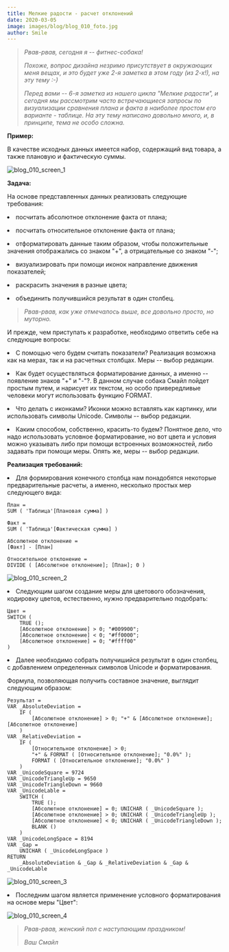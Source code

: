 ```yaml
---
title: Мелкие радости - расчет отклонений
date: 2020-03-05
image: images/blog/blog_010_foto.jpg
author: Smile
---
```


> *Рвав-рвав, сегодня я -- фитнес-собака!*
>
> *Похоже, вопрос дизайна незримо присутствует в окружающих меня вещах, и это будет уже 2-я заметка в этом году (из 2-х!), на эту тему :-)* 
>
> *Перед вами -- 6-я заметка из нашего цикла "Мелкие радости", и сегодня мы рассмотрим часто встречающиеся запросы по визуализации сравнения плана и факта в наиболее простом его варианте - таблице. На эту тему написано довольно много, и, в принципе, тема не особо сложна.*


**Пример:**

В качестве исходных данных имеется набор, содержащий вид товара, а также плановую и фактическую суммы.

![blog_010_screen_1](https://kkadikin.ru/images/blog/blog_010_screen_1.jpg)


**Задача:**

На основе представленных данных реализовать следующие требования:

**<li>** посчитать абсолютное отклонение факта от плана;

**<li>** посчитать относительное отклонение факта от плана;

**<li>** отформатировать данные таким образом, чтобы положительные значения отображались со знаком "+", а отрицательные со знаком "-";

**<li>** визуализировать при помощи иконок направление движения показателей;

**<li>** раскрасить значения в разные цвета;

**<li>** объединить получившийся результат в один столбец.


> *Рвав-рвав, как уже отмечалось выше, все довольно просто, но муторно.* 
>
И прежде, чем приступать к разработке, необходимо ответить себе на следующие вопросы:

**<li>** С помощью чего будем считать показатели? Реализация возможна как на мерах, так и на расчетных столбцах. Меры -- выбор редакции.

**<li>** Как будет осуществляться форматирование данных, а именно -- появление знаков "+" и "-"?. В данном случае собака Смайл пойдет простым путем, и нарисует их текстом, но особо привередливые человеки могут использовать функцию FORMAT.

**<li>** Что делать с иконками? Иконки можно вставлять как картинку, или использовать символы Unicode. Символы -- выбор редакции.

**<li>** Каким способом, собственно, красить-то будем? Понятное дело, что надо использовать условное форматирование, но вот цвета и условия можно указывать либо при помощи встроенных возможностей, либо задавать при помощи меры. Опять же, меры -- выбор редакции.


**Реализация требований:**

**<li>** Для формирования конечного столбца нам понадобятся некоторые предварительные расчеты, а именно, несколько простых мер следующего вида:

```dax
План =
SUM ( 'Таблица'[Плановая сумма] )
```

```dax
Факт =
SUM ( 'Таблица'[Фактическая сумма] )
```

```dax
Абсолютное отклонение =
[Факт] - [План]
```

```dax
Относительное отклонение =
DIVIDE ( [Абсолютное отклонение]; [План]; 0 )
```

![blog_010_screen_2](https://kkadikin.ru/images/blog/blog_010_screen_2.jpg)


**<li>** Следующим шагом создание меры для цветового обозначения, кодировку цветов, естественно, нужно предварительно подобрать:

```dax
Цвет = 
SWITCH (
    TRUE ();
    [Абсолютное отклонение] > 0; "#009900";
    [Абсолютное отклонение] < 0; "#ff0000";
    [Абсолютное отклонение] = 0; "#ffff00"
)
```

**<li>**  Далее необходимо собрать получишийся результат в один столбец, с добавлением определенных символов Unicode и форматирования.

Формула, позволяющая получить составное значение, выглядит следующим образом:

```dax
Результат = 
VAR _AbsoluteDeviation =
    IF ( 
        [Абсолютное отклонение] > 0; "+" & [Абсолютное отклонение]; [Абсолютное отклонение] 
    )
VAR _RelativeDeviation =
    IF (
        [Относительное отклонение] > 0;
        "+" & FORMAT ( [Относительное отклонение]; "0.0%" );
        FORMAT ( [Относительное отклонение]; "0.0%" )
    )
VAR _UnicodeSquare = 9724
VAR _UnicodeTriangleUp = 9650
VAR _UnicodeTriangleDown = 9660
VAR _UnicodeLable =
    SWITCH (
        TRUE ();
        [Абсолютное отклонение] = 0; UNICHAR ( _UnicodeSquare );
        [Абсолютное отклонение] > 0; UNICHAR ( _UnicodeTriangleUp );
        [Абсолютное отклонение] < 0; UNICHAR ( _UnicodeTriangleDown );
        BLANK ()
    )
VAR _UnicodeLongSpace = 8194
VAR _Gap =
    UNICHAR ( _UnicodeLongSpace )
RETURN
    _AbsoluteDeviation & _Gap & _RelativeDeviation & _Gap & _UnicodeLable
```

![blog_010_screen_3](https://kkadikin.ru/images/blog/blog_010_screen_3.jpg)

**<li>**  Последним шагом является применение условного форматирования на основе меры "Цвет":

![blog_010_screen_4](https://kkadikin.ru/images/blog/blog_010_screen_4.jpg)

> *Рвав-рвав, женский пол с наступающим праздником!*
>
> *Ваш Смайл*